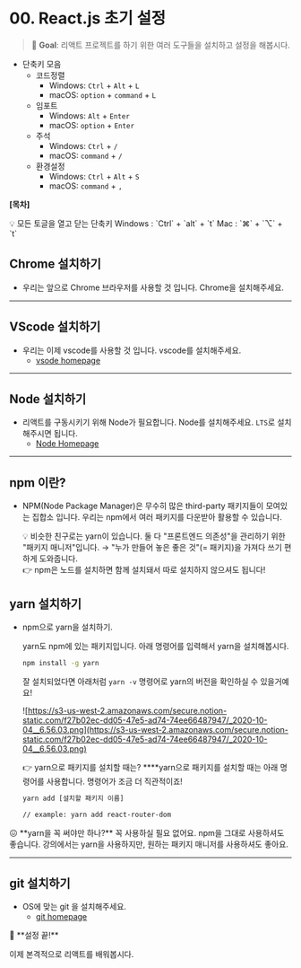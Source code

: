 # 00. React.js 초기 설정

> 🚩 **Goal**: 리액트 프로젝트를 하기 위한 여러 도구들을 설치하고 설정을 해봅시다.


- 단축키 모음
    - 코드정렬
        - Windows: `Ctrl` + `Alt` + `L`
        - macOS: `option` + `command` + `L`
    - 임포트
        - Windows: `Alt` + `Enter`
        - macOS: `option` + `Enter`
    - 주석
        - Windows: `Ctrl` + `/`
        - macOS: `command` + `/`
    - 환경설정
        - Windows: `Ctrl` + `Alt` + `S`
        - macOS: `command` + `,`

**[목차]**

<aside>
💡 모든 토글을 열고 닫는 단축키
Windows : `Ctrl` + `alt` + `t` 
Mac : `⌘` + `⌥` + `t`

</aside>

## Chrome 설치하기

- 우리는 앞으로 Chrome 브라우저를 사용할 것 입니다. Chrome을 설치해주세요.

---

## VScode 설치하기

- 우리는 이제 vscode를 사용할 것 입니다. vscode를 설치해주세요.
    - [vsode homepage](https://code.visualstudio.com/)

---

## Node 설치하기

- 리액트를 구동시키기 위해 Node가 필요합니다. Node를 설치해주세요. `LTS`로 설치해주시면 됩니다.
    - [Node Homepage](https://nodejs.org/ko/)

---

## npm 이란?

- NPM(Node Package Manager)은 무수히 많은 third-party 패키지들이 모여있는 집합소 입니다. 우리는 npm에서 여러 패키지를 다운받아 활용할 수 있습니다.
    
    <aside>
    💡 비슷한 친구로는 yarn이 있습니다. 
    둘 다 "프론트엔드 의존성"을 관리하기 위한 "패키지 매니저"입니다.
    → "누가 만들어 놓은 좋은 것"(= 패키지)을 가져다 쓰기 편하게 도와줍니다.
    
    </aside>
    
    <aside>
    👉 npm은 노드를 설치하면 함께 설치돼서 따로 설치하지 않으셔도 됩니다!
    
    </aside>
    

## yarn 설치하기

- npm으로 yarn을 설치하기.
    
    yarn도 npm에 있는 패키지입니다. 아래 명령어를 입력해서 yarn을 설치해봅시다.
    
    ```bash
    npm install -g yarn
    ```
    
    잘 설치되었다면 아래처럼 `yarn -v` 명령어로 yarn의 버전을 확인하실 수 있을거예요!
    
    ![https://s3-us-west-2.amazonaws.com/secure.notion-static.com/f27b02ec-dd05-47e5-ad74-74ee66487947/_2020-10-04__6.56.03.png](https://s3-us-west-2.amazonaws.com/secure.notion-static.com/f27b02ec-dd05-47e5-ad74-74ee66487947/_2020-10-04__6.56.03.png)
    
    <aside>
    👉 yarn으로 패키지를 설치할 때는?
    ****yarn으로 패키지를 설치할 때는 아래 명령어를 사용합니다. 명령어가 조금 더 직관적이죠!
    
    </aside>
    
    ```bash
    yarn add [설치할 패키지 이름]
    
    // example: yarn add react-router-dom
    ```
    

<aside>
😖 **yarn을 꼭 써야만 하나?**
꼭 사용하실 필요 없어요. npm을 그대로 사용하셔도 좋습니다.
강의에서는 yarn을 사용하지만, 원하는 패키지 매니저를 사용하셔도 좋아요.

</aside>

---

## git 설치하기

- OS에 맞는 git 을 설치해주세요.
    - [git homepage](https://git-scm.com/downloads)
    

<aside>
🎉 **설정 끝!**

이제 본격적으로 리액트를 배워봅시다.

</aside>